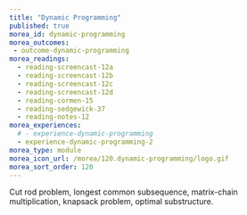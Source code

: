 ```yaml
---
title: "Dynamic Programming"
published: true
morea_id: dynamic-programming
morea_outcomes:
 - outcome-dynamic-programming
morea_readings:
  - reading-screencast-12a
  - reading-screencast-12b
  - reading-screencast-12c
  - reading-screencast-12d
  - reading-cormen-15
  - reading-sedgewick-37
  - reading-notes-12
morea_experiences:
  # - experience-dynamic-programming
  - experience-dynamic-programming-2
morea_type: module
morea_icon_url: /morea/120.dynamic-programming/logo.gif
morea_sort_order: 120
---
```


Cut rod problem, longest common subsequence, matrix-chain multiplication, knapsack problem, optimal substructure.
